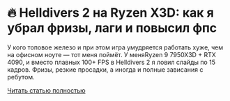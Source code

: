 # 🔥 Helldivers 2 на Ryzen X3D: как я убрал фризы, лаги и повысил фпс



У кого топовое железо и при этом игра умудряется работать хуже, чем на офисном ноуте — тот меня поймёт. У меняRyzen 9 7950X3D + RTX 4090, и вместо плавных 100+ FPS в Helldivers 2 я ловил слайды по 15 кадров. Фризы, резкие просадки, а иногда и полные зависания с ребутом.

[Читать статью полностью](https://xyberbara.com/gaming/helldivers-2-ryzen-x3d/)
